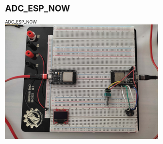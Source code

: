 # ADC_ESP_NOW
ADC_ESP_NOW
![ADC_ESP-NOW-esp32.jpg](https://github.com/elctechnology/ADC_ESP_NOW/blob/main/ADC_ESP-NOW-esp32.jpg)
